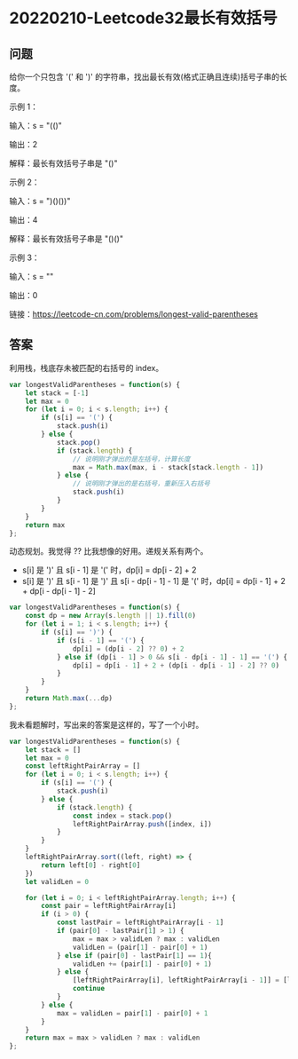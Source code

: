 # 20220210-Leetcode32最长有效括号

## 问题

给你一个只包含 '(' 和 ')' 的字符串，找出最长有效(格式正确且连续)括号子串的长度。

示例 1：

输入：s = "(()"

输出：2

解释：最长有效括号子串是 "()"

示例 2：

输入：s = ")()())"

输出：4

解释：最长有效括号子串是 "()()"

示例 3：

输入：s = ""

输出：0

链接：https://leetcode-cn.com/problems/longest-valid-parentheses


## 答案

利用栈，栈底存未被匹配的右括号的 index。

```JavaScript
var longestValidParentheses = function(s) {
    let stack = [-1]
    let max = 0
    for (let i = 0; i < s.length; i++) {
        if (s[i] == '(') {
            stack.push(i)
        } else {
            stack.pop()
            if (stack.length) {
            	// 说明刚才弹出的是左括号，计算长度
                max = Math.max(max, i - stack[stack.length - 1])
            } else {
            	// 说明刚才弹出的是右括号，重新压入右括号
                stack.push(i)
            }
        }
    }
    return max
};
```

动态规划。我觉得 ?? 比我想像的好用。递规关系有两个。

- s[i] 是 ')' 且 s[i - 1] 是 '(' 时，dp[i] = dp[i - 2] + 2
- s[i] 是 ')' 且 s[i - 1] 是 ')' 且 s[i - dp[i - 1] - 1] 是 '(' 时，dp[i] = dp[i - 1] + 2 + dp[i - dp[i - 1] - 2]

```JavaScript
var longestValidParentheses = function(s) {
    const dp = new Array(s.length || 1).fill(0)
    for (let i = 1; i < s.length; i++) {
        if (s[i] == ')') {
            if (s[i - 1] == '(') {
                dp[i] = (dp[i - 2] ?? 0) + 2
            } else if (dp[i - 1] > 0 && s[i - dp[i - 1] - 1] == '(') {
                dp[i] = dp[i - 1] + 2 + (dp[i - dp[i - 1] - 2] ?? 0)
            }
        }
    }
    return Math.max(...dp)
};
```

我未看题解时，写出来的答案是这样的，写了一个小时。


```JavaScript
var longestValidParentheses = function(s) {
    let stack = []
    let max = 0
    const leftRightPairArray = []
    for (let i = 0; i < s.length; i++) {
        if (s[i] == '(') {
            stack.push(i)
        } else {
            if (stack.length) {
                const index = stack.pop()
                leftRightPairArray.push([index, i])
            } 
        }
    }
    leftRightPairArray.sort((left, right) => {
        return left[0] - right[0]
    })
    let validLen = 0

    for (let i = 0; i < leftRightPairArray.length; i++) {
        const pair = leftRightPairArray[i]
        if (i > 0) {
            const lastPair = leftRightPairArray[i - 1]
            if (pair[0] - lastPair[1] > 1) {
                max = max > validLen ? max : validLen
                validLen = (pair[1] - pair[0] + 1)
            } else if (pair[0] - lastPair[1] == 1){
                validLen += (pair[1] - pair[0] + 1)
            } else {
                [leftRightPairArray[i], leftRightPairArray[i - 1]] = [leftRightPairArray[i - 1], leftRightPairArray[i]]
                continue
            }
        } else {
            max = validLen = pair[1] - pair[0] + 1
        }
    }
    return max = max > validLen ? max : validLen
};
```


































